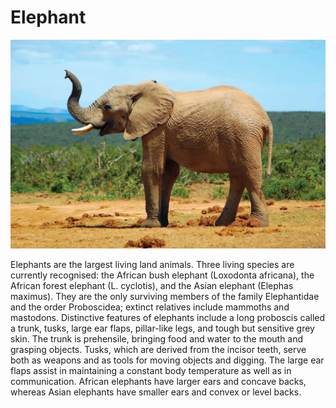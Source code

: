# Elephant

![elephant](./images/elephant.webp?raw=true)

Elephants are the largest living land animals. Three living species are currently recognised: the African bush elephant (Loxodonta africana), the African forest elephant (L. cyclotis), and the Asian elephant (Elephas maximus). They are the only surviving members of the family Elephantidae and the order Proboscidea; extinct relatives include mammoths and mastodons. Distinctive features of elephants include a long proboscis called a trunk, tusks, large ear flaps, pillar-like legs, and tough but sensitive grey skin. The trunk is prehensile, bringing food and water to the mouth and grasping objects. Tusks, which are derived from the incisor teeth, serve both as weapons and as tools for moving objects and digging. The large ear flaps assist in maintaining a constant body temperature as well as in communication. African elephants have larger ears and concave backs, whereas Asian elephants have smaller ears and convex or level backs.
